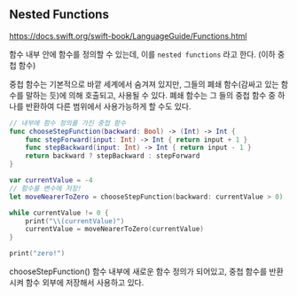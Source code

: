 ## Nested Functions

https://docs.swift.org/swift-book/LanguageGuide/Functions.html

함수 내부 안에 함수를 정의할 수 있는데, 이를 `nested functions` 라고 한다. (이하 중첩 함수)

중첩 함수는 기본적으로 바깥 세계에서 숨겨져 있지만, 그들의 폐쇄 함수(감싸고 있는 함수를 말하는 듯)에 의해 호출되고, 사용될 수 있다. 폐쇄 함수는 그 들의 중첩 함수 중 하나를 반환하여 다른 범위에서 사용가능하게 할 수도 있다.

```swift
// 내부에 함수 정의를 가진 중첩 함수
func chooseStepFunction(backward: Bool) -> (Int) -> Int {
    func stepForward(input: Int) -> Int { return input + 1 }
    func stepBackward(input: Int) -> Int { return input - 1 }
    return backward ? stepBackward : stepForward
}

var currentValue = -4
// 함수를 변수에 저장!
let moveNearerToZero = chooseStepFunction(backward: currentValue > 0)

while currentValue != 0 {
    print("\\(currentValue)")
    currentValue = moveNearerToZero(currentValue)
}

print("zero!")
```

chooseStepFunction() 함수 내부에 새로운 함수 정의가 되어있고, 중첩 함수를 반환시켜 함수 외부에 저장해서 사용하고 있다.

